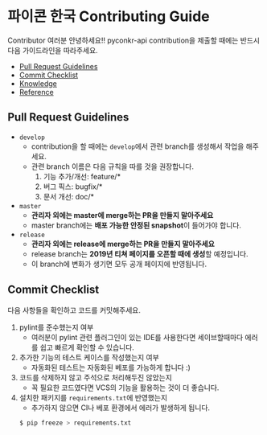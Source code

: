 # 파이콘 한국 Contributing Guide

Contributor 여러분 안녕하세요!!
pyconkr-api contribution을 제출할 때에는 반드시 다음 가이드라인을 따라주세요.

- [Pull Request Guidelines](#pull-request-guidelines)
- [Commit Checklist](#commit-checklist)
- [Knowledge](#knowledge)
- [Reference](#reference)

## Pull Request Guidelines

- `develop`
  - contribution을 할 때에는 `develop`에서 관련 branch를 생성해서 작업을 해주세요.
  - 관련 branch 이름은 다음 규칙을 따를 것을 권장합니다.
    1. 기능 추가/개선: feature/\*
    2. 버그 픽스: bugfix/\*
    3. 문서 개선: doc/\*
- `master`
  - **관리자 외에는 master에 merge하는 PR을 만들지 말아주세요**
  - master branch에는 **배포 가능한 안정된 snapshot**이 들어가야 합니다.
- `release`
  - **관리자 외에는 release에 merge하는 PR을 만들지 말아주세요**
  - release branch는 **2019년 티쳐 페이지를 오픈할 때에 생성**할 예정입니다.
  - 이 branch에 변화가 생기면 모두 공개 페이지에 반영됩니다.

## Commit Checklist

다음 사항들을 확인하고 코드를 커밋해주세요.

1. pylint를 준수했는지 여부
   - 여러분이 pylint 관련 플러그인이 있는 IDE를 사용한다면 세이브할때마다 에러를 쉽고 빠르게 확인할 수 있습니다.
2. 추가한 기능의 테스트 케이스를 작성했는지 여부
   - 자동화된 테스트는 자동화된 베포를 가능하게 합니다 :)
3. 코드를 삭제하지 않고 주석으로 처리해두진 않았는지
   - 꼭 필요한 코드였다면 VCS의 기능을 활용하는 것이 더 좋습니다.
4. 설치한 패키지를 `requirements.txt`에 반영했는지
   - 추가하지 않으면 CI나 베포 환경에서 에러가 발생하게 됩니다.
   ```bash
   $ pip freeze > requirements.txt
   ```
